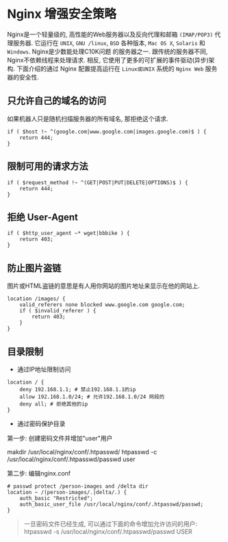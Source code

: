 # Nginx 增强安全策略

Nginx是一个轻量级的, 高性能的Web服务器以及反向代理和邮箱 `(IMAP/POP3)` 代理服务器. 它运行在 `UNIX`, 
`GNU /linux`, `BSD` 各种版本, `Mac OS X`, `Solaris` 和 `Windows`. Nginx是少数能处理C10K问题
的服务器之一. 跟传统的服务器不同, Nginx不依赖线程来处理请求. 相反, 它使用了更多的可扩展的事件驱动(异步)架
构. 下面介绍的通过 Nginx 配置提高运行在 `Linux或UNIX` 系统的 `Nginx Web` 服务器的安全性.


## 只允许自己的域名的访问

如果机器人只是随机扫描服务器的所有域名, 那拒绝这个请求.

```
if ( $host !~ ^(google.com|www.google.com|images.google.com)$ ) {
    return 444;
}
```

## 限制可用的请求方法

```
if ( $request_method !~ ^(GET|POST|PUT|DELETE|OPTIONS)$ ) {
    return 444;
}
```

## 拒绝 User-Agent

```
if ( $http_user_agent ~* wget|bbbike ) {
    return 403;
}
```

## 防止图片盗链

图片或HTML盗链的意思是有人用你网站的图片地址来显示在他的网站上.

```
location /images/ {
    valid_referers none blocked www.google.com google.com;
    if ( $invalid_referer ) {
        return 403;
    }
}
```

## 目录限制

- 通过IP地址限制访问

```
location / {
    deny 192.168.1.1; # 禁止192.168.1.1的ip
    allow 192.168.1.0/24; # 允许192.168.1.0/24 网段的
    deny all; # 拒绝其他的ip
}
```

- 通过密码保护目录

第一步: 创建密码文件并增加"user"用户

makdir /usr/local/nginx/conf/.htpasswd/
htpasswd -c /usr/local/nginx/conf/.htpasswd/passwd user

第二步: 编辑nginx.conf
```
# passwd protect /person-images and /delta dir
location ~ /(person-images/.|delta/.) {
    auth_basic "Restricted";
    auth_basic_user_file /usr/local/nginx/conf/.htpasswd/passwd;
}
```

> 一旦密码文件已经生成, 可以通过下面的命令增加允许访问的用户: \
> htpasswd -s /usr/local/nginx/conf/.htpasswd/passwd USER

